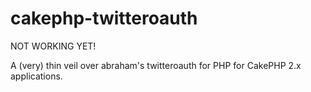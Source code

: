 cakephp-twitteroauth
====================

NOT WORKING YET!

A (very) thin veil over abraham&#39;s twitteroauth for PHP for CakePHP 2.x applications.